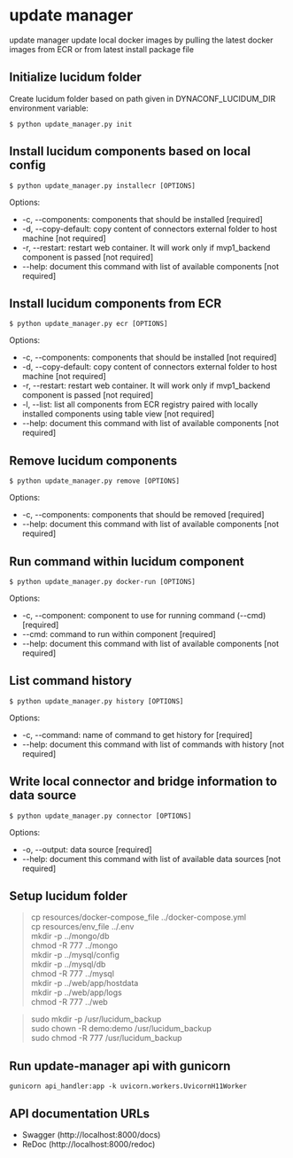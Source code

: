 # update manager
update manager update local docker images by pulling the latest docker images from ECR or from latest install package file

## Initialize lucidum folder
Create lucidum folder based on path given in DYNACONF_LUCIDUM_DIR environment variable:
```shell script
$ python update_manager.py init
```

## Install lucidum components based on local config
```shell script
$ python update_manager.py installecr [OPTIONS]
```
Options:
- -c, --components: components that should be installed [required]
- -d, --copy-default: copy content of connectors external folder to host machine [not required]
- -r, --restart: restart web container. It will work only if mvp1_backend component is passed [not required]
- --help: document this command with list of available components [not required]

## Install lucidum components from ECR
```shell script
$ python update_manager.py ecr [OPTIONS]
```
Options:
- -c, --components: components that should be installed [not required]
- -d, --copy-default: copy content of connectors external folder to host machine [not required]
- -r, --restart: restart web container. It will work only if mvp1_backend component is passed [not required]
- -l, --list: list all components from ECR registry paired with locally installed components using table view [not required]
- --help: document this command with list of available components [not required]

## Remove lucidum components
```shell script
$ python update_manager.py remove [OPTIONS]
```
Options:
- -c, --components: components that should be removed [required]
- --help: document this command with list of available components [not required]

## Run command within lucidum component
```shell script
$ python update_manager.py docker-run [OPTIONS]
```
Options:
- -c, --component: component to use for running command (--cmd) [required]
- --cmd: command to run within component [required]
- --help: document this command with list of available components [not required]

## List command history
```shell script
$ python update_manager.py history [OPTIONS]
```
Options:
- -c, --command: name of command to get history for [required]
- --help: document this command with list of commands with history [not required]

## Write local connector and bridge information to data source
```shell script
$ python update_manager.py connector [OPTIONS]
```
Options:
- -o, --output: data source [required]
- --help: document this command with list of available data sources [not required]

## Setup lucidum folder 
> cp resources/docker-compose_file ../docker-compose.yml\
> cp resources/env_file ../.env\
> mkdir -p ../mongo/db\
> chmod -R 777 ../mongo\
> mkdir -p ../mysql/config\
> mkdir -p ../mysql/db\
> chmod -R 777 ../mysql\
> mkdir -p ../web/app/hostdata\
> mkdir -p ../web/app/logs\
> chmod -R 777 ../web

> sudo mkdir -p /usr/lucidum_backup\
> sudo chown -R demo:demo /usr/lucidum_backup\
> sudo chmod -R 777 /usr/lucidum_backup

## Run update-manager api with gunicorn
```shell
gunicorn api_handler:app -k uvicorn.workers.UvicornH11Worker
```

## API documentation URLs
* Swagger (http://localhost:8000/docs)
* ReDoc (http://localhost:8000/redoc)